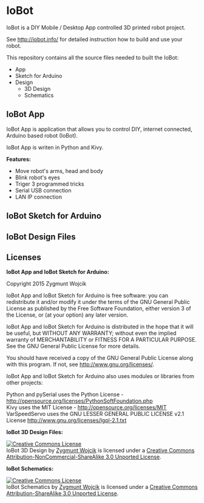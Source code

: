 IoBot
=====

IoBot is a DIY Mobile / Desktop App controlled 3D printed robot project.

See http://iobot.info/ for detailed instruction how to build and use your robot.

This repository contains all the source files needed to built the IoBot:
- App
- Sketch for Arduino
- Design
  - 3D Design
  - Schematics








IoBot App
---------

IoBot App is application that allows you to control DIY, internet connected, Arduino based robot (IoBot).

IoBot App is writen in Python and Kivy.


__Features:__

- Move robot's arms, head and body
- Blink robot's eyes
- Triger 3 programmed tricks
- Serial USB connection
- LAN IP connection







IoBot Sketch for Arduino
------------------------







IoBot Design Files
------------------





Licenses
---------

__IoBot App and IoBot Sketch for Arduino:__

Copyright 2015 Zygmunt Wojcik

IoBot App and IoBot Sketch for Arduino is free software: you can redistribute it and/or modify it under the terms of the GNU General Public License as published by the Free Software Foundation, either version 3 of the License, or (at your option) any later version.

IoBot App and IoBot Sketch for Arduino is distributed in the hope that it will be useful, but WITHOUT ANY WARRANTY; without even the implied warranty of MERCHANTABILITY or FITNESS FOR A PARTICULAR PURPOSE.  See the GNU General Public License for more details.

You should have received a copy of the GNU General Public License along with this program.  If not, see <http://www.gnu.org/licenses/>.  


IoBot App and IoBot Sketch for Arduino also uses modules or libraries from other projects:

Python and pySerial uses the Python License - http://opensource.org/licenses/PythonSoftFoundation.php  
Kivy uses the MIT License - http://opensource.org/licenses/MIT  
VarSpeedServo uses the GNU LESSER GENERAL PUBLIC LICENSE v2.1 License http://www.gnu.org/licenses/lgpl-2.1.txt


__IoBot 3D Design Files:__

<a rel="license" href="http://creativecommons.org/licenses/by-nc-sa/3.0/"><img alt="Creative Commons License" style="border-width:0" src="https://i.creativecommons.org/l/by-nc-sa/3.0/88x31.png" /></a><br /><span xmlns:dct="http://purl.org/dc/terms/" property="dct:title">IoBot 3D Design</span> by <a xmlns:cc="http://creativecommons.org/ns#" href="http://www.iobot.info" property="cc:attributionName" rel="cc:attributionURL">Zygmunt Wojcik</a> is licensed under a <a rel="license" href="http://creativecommons.org/licenses/by-nc-sa/3.0/">Creative Commons Attribution-NonCommercial-ShareAlike 3.0 Unported License</a>.




__IoBot Schematics:__

<a rel="license" href="http://creativecommons.org/licenses/by-sa/3.0/"><img alt="Creative Commons License" style="border-width:0" src="https://i.creativecommons.org/l/by-sa/3.0/88x31.png" /></a><br /><span xmlns:dct="http://purl.org/dc/terms/" property="dct:title">IoBot Schematics</span> by <a xmlns:cc="http://creativecommons.org/ns#" href="http://www.iobot.info" property="cc:attributionName" rel="cc:attributionURL">Zygmunt Wojcik</a> is licensed under a <a rel="license" href="http://creativecommons.org/licenses/by-sa/3.0/">Creative Commons Attribution-ShareAlike 3.0 Unported License</a>.
